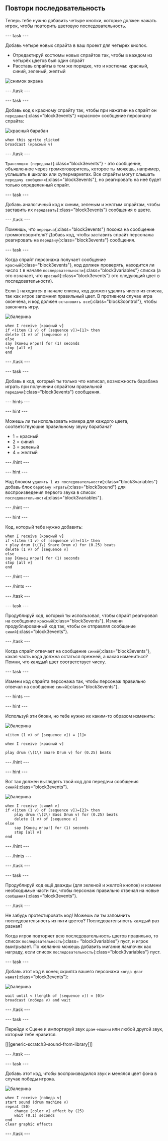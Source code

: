 ## Повтори последовательность

Теперь тебе нужно добавить четыре кнопки, которые должен нажать игрок, чтобы повторить цветовую последовательность.

--- task ---

Добавь четыре новых спрайта в ваш проект для четырех кнопок.

+ Отредактируй костюмы новых спрайтов так, чтобы в каждом из четырёх цветов был один спрайт
+ Расставь спрайты в том же порядке, что и костюмы: красный, синий, зеленый, желтый

![снимок экрана](images/colour-drums.png)

--- /task ---

--- task ---

Добавь код к красному спрайту так, чтобы при нажатии на спрайт он `передавал`{:class="block3events"} «красное» сообщение персонажу спрайта:

![красный барабан](images/red_drum.png)

```blocks3
when this sprite clicked
broadcast (красный v)
```

--- /task ---

`Трансляция (передача)`{:class="block3events"} - это сообщение, объявленное через громкоговоритель, которое ты можешь, например, услышать в школах или супермаркетах. Все спрайты могут слышать `передачу сообщения`{:class="block3events"}, но реагировать на неё будет только определенный спрайт.

--- task ---

Добавь аналогичный код к синим, зеленым и желтым спрайтам, чтобы заставить их `передавать`{:class="block3events"} сообщения о цвете.

--- /task ---

Помнишь, что `передача`{:class="block3events"} похожа на сообщение громкоговорителя? Добавь код, чтобы заставить спрайт персонажа реагировать на `передачу`{:class="block3events"} сообщения.

--- task ---

Когда спрайт персонажа получает сообщение `красный`{:class="block3events"}, код должен проверять, находится ли число `1` в начале `последовательности`{:class="block3variables"} списка (а это означает, что `красный`{:class="block3events"} это следующий цвет в последовательности).

Если `1` находится в начале списка, код должен удалить число из списка, так как игрок запомнил правильный цвет. В противном случае игра окончена, и код должен `остановить все`{:class="block3control"}, чтобы закончить игру.

![балерина](images/ballerina.png)

```blocks3
when I receive [красный v]
if <(item (1 v) of [sequence v])=[1]> then
delete (1 v) of [sequence v]
else
say [Конец игры!] for (1) seconds
stop [all v]
end
```

--- /task ---

--- task ---

Добавь в код, который ты только что написал, возможность барабана играть при получении спрайтом правильной `передачи`{:class="block3events"} сообщения.

--- hints ---

--- hint ---

Можешь ли ты использовать номера для каждого цвета, соответствующие правильному звуку барабана?

+ 1 = красный
+ 2 = синий
+ 3 = зеленый
+ 4 = желтый

--- /hint ---

--- hint ---

Над блоком `удалить 1 из последовательности`{:class="block3variables"} добавь блок `барабану играть`{:class="block3sound"} для воспроизведения первого звука в список `последовательности`{:class="block3variables"}.

--- /hint ---

--- hint ---

Код, который тебе нужно добавить:

```blocks3
when I receive [красный v]
if <(item (1 v) of [sequence v])=[1]> then
+ play drum (\(1\) Snare Drum v) for (0.25) beats
delete (1 v) of [sequence v]
else
say [Конец игры!] for (1) seconds
stop [all v]
end
```

--- /hint ---

--- /hints ---

--- /task ---

--- task ---

Продублируй код, который ты использовал, чтобы спрайт реагировал на сообщение `красный`{:class="block3events"}. Измени продублированный код так, чтобы он отправлял сообщение `синий`{:class="block3events"}.

--- /task ---

Когда спрайт отвечает на сообщение `синий`{:class="block3events"}, какая часть кода должна остаться прежней, а какая измениться? Помни, что каждый цвет соответствует числу.

--- task ---

Измени код спрайта персонажа так, чтобы персонаж правильно отвечал на сообщение `синий`{:class="block3events"}.

--- hints ---

--- hint ---

Используй эти блоки, но тебе нужно их каким-то образом изменить:

![балерина](images/ballerina.png)

```blocks3
<(item (1 v) of [sequence v]) = [1]>

when I receive [красный v]

play drum (\(1\) Snare Drum v) for (0.25) beats
```

--- /hint ---

--- hint ---

Вот так должен выглядеть твой код для передачи сообщения `синий`{:class="block3events"}.

![балерина](images/ballerina.png)

```blocks3
when I receive [синий v]
if <(item (1 v) of [sequence v])=[2]> then
	play drum (\(2\) Bass Drum v) for (0.25) beats
	delete (1 v) of [sequence v]
else
	say [Конец игры!] for (1) seconds
	stop [all v]
end
```

--- /hint ---

--- /hints ---

--- /task ---

--- task ---

Продублируй код ещё дважды (для зеленой и желтой кнопок) и измени необходимые части так, чтобы персонаж правильно отвечал на новые `сообщения`{:class="block3events"}.

--- /task ---

Не забудь протестировать код! Можешь ли ты запомнить последовательность из пяти цветов? Последовательность каждый раз разная?

Когда игрок повторяет всю последовательность цветов правильно, то список `последовательность`{:class= "block3variables"} пуст, и игрок выигрывает. По желанию можешь добавить мигание лампочек как награду, если список `последовательность`{:class="block3variables"} пуст.

--- task ---

Добавь этот код в конец скрипта вашего персонажа `когда флаг нажат`{:class="block3events"}:

![балерина](images/ballerina.png)

```blocks3
wait until < (length of [sequence v]) = [0]>
broadcast (победа v) and wait
```

--- /task ---

--- task ---

Перейди к Сцене и импортируй звук `драм-машины` или любой другой звук, который тебе нравится.

[[[generic-scratch3-sound-from-library]]]

--- /task ---

--- task ---

Добавь этот код, чтобы воспроизводился звук и менялся цвет фона в случае победы игрока.

![балерина](images/stage.png)

```blocks3
when I receive [победа v]
start sound (drum machine v)
repeat (50)
	change [color v] effect by (25)
	wait (0.1) seconds
end
clear graphic effects
```

--- /task ---